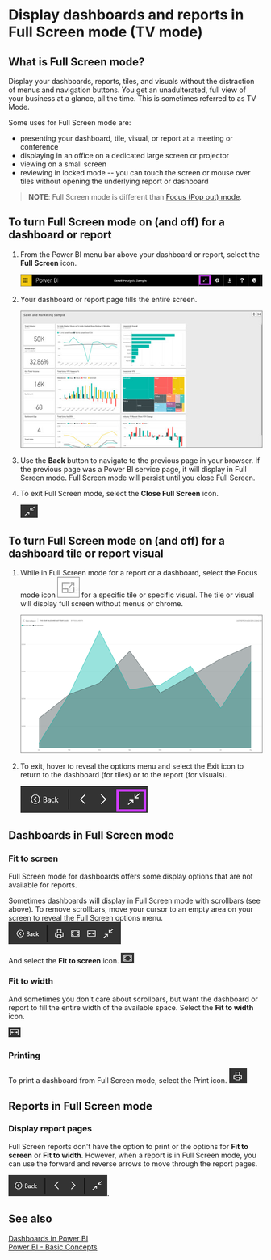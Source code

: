 ﻿<properties
   pageTitle="Display dashboards and reports in Full Screen mode (TV mode)"
   description="Display dashboards and reports in TV mode, aka Full Screen Mode."
   services="powerbi"
   documentationCenter=""
   authors="mihart"
   manager="mblythe"
   editor=""
   tags=""
   qualityFocus="no"
   qualityDate=""/>

<tags
   ms.service="powerbi"
   ms.devlang="NA"
   ms.topic="article"
   ms.tgt_pltfrm="NA"
   ms.workload="powerbi"
   ms.date="04/20/2016"
   ms.author="mihart"/>

# Display dashboards and reports in Full Screen mode (TV mode)

## What is Full Screen mode?

Display your dashboards, reports, tiles, and visuals without the distraction of menus and navigation buttons.  You get an unadulterated, full view of your business at a glance, all the time. This is sometimes referred to as TV Mode.

Some uses for Full Screen mode are:

- presenting your dashboard, tile, visual, or report at a meeting or conference
- displaying in an office on a dedicated large screen or projector
- viewing on a small screen
- reviewing in locked mode -- you can touch the screen or mouse over tiles without opening the underlying report or dashboard

>**NOTE**:
>Full Screen mode is different than [Focus (Pop out) mode](powerbi-service-display-dash-in-focus-mode.md).

## To turn Full Screen mode on (and off) for a dashboard or report

1. From the Power BI menu bar above your dashboard or report, select the **Full Screen** icon.

      ![](media/powerbi-service-dash-and-reports-fullscreen/PBI_TvModeIcon-new.jpg)

2. Your dashboard or report page fills the entire screen.

      ![](media/powerbi-service-dash-and-reports-fullscreen/PBI_TVMode.jpg)

3. Use the **Back** button to navigate to the previous page in your browser. If the previous page was a Power BI service page, it will display in Full Screen mode.  Full Screen mode will persist until you close Full Screen.

3. To exit Full Screen mode, select the **Close Full Screen** icon.

      ![](media/powerbi-service-dash-and-reports-fullscreen/exit-fullscreen-new.png)

## To turn Full Screen mode on (and off) for a dashboard tile or report visual

1. While in Full Screen mode for a report or a dashboard, select the Focus mode icon ![](media/powerbi-service-display-dash-in-focus-mode/PBI_popOut.jpg)  for a specific tile or specific visual. The tile or visual will display full screen without menus or chrome.

    ![](media/powerbi-service-dash-and-reports-fullscreen/fullscreen-tile.png)

2. To exit, hover to reveal the options menu and select the Exit icon to return to the dashboard (for tiles) or to the report (for visuals).

    ![](media/powerbi-service-dash-and-reports-fullscreen/viz-fullscreen-menu-new.png)


## Dashboards in Full Screen mode

### Fit to screen
Full Screen mode for dashboards offers some display options that are not available for reports.

Sometimes dashboards will display in Full Screen mode with scrollbars (see above). To remove scrollbars, move your cursor to an empty area on your screen to reveal the Full Screen options menu.  
![](media/powerbi-service-dash-and-reports-fullscreen/menu-options-new.png)

  And select the **Fit to screen** icon.
    ![](media/powerbi-service-dash-and-reports-fullscreen/fit-to-screen-new.png)

### Fit to width
And sometimes you don't care about scrollbars, but want the dashboard or report to fill the entire width of the available space.  Select the **Fit to width** icon.

  ![](media/powerbi-service-dash-and-reports-fullscreen/fit-to-width.png)

### Printing
To print a dashboard from Full Screen mode, select the Print icon.
![](media/powerbi-service-dash-and-reports-fullscreen/print-icon.png)

## Reports in Full Screen mode
### Display report pages
Full Screen reports don't have the option to print or the options for **Fit to screen** or **Fit to width**.  However, when a report is in Full Screen mode, you can use the forward and reverse arrows to move through the report pages.

  ![](media/powerbi-service-dash-and-reports-fullscreen/menu-options-reports.png).

## See also  
[Dashboards in Power BI](powerbi-service-dashboards.md)  
[Power BI - Basic Concepts](powerbi-service-basic-concepts.md)  
